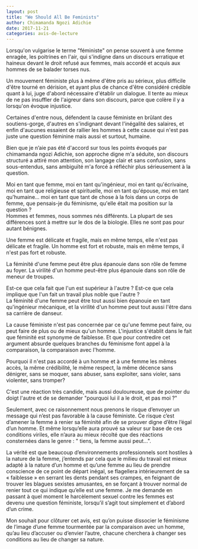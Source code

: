```yaml
---
layout: post
title: "We Should All Be Feminists"
author: Chimamanda Ngozi Adichie
date: 2017-11-21
categories: avis-de-lecture
---
```

Lorsqu'on vulgarise le terme "féministe" on pense souvent à une femme enragée, les poitrines en l'air, qui s'indigne dans un discours erratique et haineux devant le droit refusé aux femmes, mais accordé et acquis aux hommes de se balader torses nus.

Un mouvement féministe plus à même d'être pris au sérieux, plus difficile d'être tourné en dérision, et ayant plus de chance d'être considéré crédible quant à lui, juge d'abord nécessaire d'établir un dialogue. Il tente au mieux de ne pas insuffler de l'aigreur dans son discours, parce que colère il y a lorsqu'on évoque injustice.

Certaines d'entre nous, défendent la cause féministe en brûlant des soutiens-gorge, d'autres en s'indignant devant l'inégalité des salaires, et enfin d'aucunes essaient de rallier les hommes à cette cause qui n'est pas juste une question féminine mais aussi et surtout, humaine. 

Bien que je n’aie pas été d'accord sur tous les points évoqués par chimamanda ngozi Adichie, son approche digne m'a séduite, son discours structuré a attiré mon attention, son langage clair et sans confusion, sans sous-entendus, sans ambiguïté m'a forcé à réfléchir plus sérieusement à la question.  

Moi en tant que femme, moi en tant qu'ingénieur, moi en tant qu'écrivaine, moi en tant que religieuse et spirituelle, moi en tant qu'épouse, moi en tant qu'humaine... moi en tant que tant de chose à la fois dans un corps de femme, que pensais-je du féminisme, qu'elle était ma position sur la question ?  
Hommes et femmes, nous sommes nés différents. La plupart de ses différences sont à mettre sur le dos de la biologie. Elles ne sont pas pour autant bénignes. 

Une femme est délicate et fragile, mais en même temps, elle n'est pas délicate et fragile. Un homme est fort et robuste, mais en même temps, il n'est pas fort et robuste. 

La féminité d'une femme peut être plus épanouie dans son rôle de femme au foyer. La virilité d'un homme peut-être plus épanouie dans son rôle de meneur de troupes.

Est-ce que cela fait que l'un est supérieur à l'autre ? Est-ce que cela implique que l'un fait un travail plus noble que l'autre ?  
La féminité d'une femme peut être tout aussi bien épanouie en tant qu'ingénieur mécanique, et la virilité d'un homme peut tout aussi l'être dans sa carrière de danseur.

La cause féministe n'est pas concernée par ce qu'une femme peut faire, ou peut faire de plus ou de mieux qu'un homme. L'injustice s'établit dans le fait que féminité est synonyme de faiblesse. Et que pour contredire cet argument absurde quelques branches du féminisme font appel à la comparaison, la comparaison avec l'homme.

Pourquoi il n'est pas accordé à un homme et à une femme les mêmes accès, la même crédibilité, le même respect, la même décence sans dénigrer, sans se moquer, sans abuser, sans exploiter, sans violer, sans violenter, sans tromper?

C'est une réaction très candide, mais aussi douloureuse, que de pointer du doigt l'autre et de se demander "pourquoi lui il a le droit, et pas moi ?"

Seulement, avec ce raisonnement nous prenons le risque d’envoyer un message qui n’est pas favorable à la cause féministe. Ce risque c’est d’amener la femme à renier sa féminité afin de se prouver digne d’être l’égal d’un homme. Et même lorsqu’elle aura prouvé sa valeur sur base de ces conditions viriles, elle n’aura au mieux récolté que des réactions consternées dans le genre : " tiens, la femme aussi peut...".

La vérité est que beaucoup d’environnements professionnels sont hostiles à la nature de la femme, j’entends par cela que le milieu du travail est mieux adapté à la nature d’un homme et qu’une femme au lieu de prendre conscience de ce point de départ inégal, se flagellera intérieurement de sa « faiblesse » en serrant les dents pendant ses crampes, en feignant de trouver les blagues sexistes amusantes, en se forçant à trouver normal de renier tout ce qui indique qu’elle est une femme. Je me demande en passant à quel moment le harcèlement sexuel contre les femmes est devenu une question féministe, lorsqu’il s’agit tout simplement et d’abord d’un crime.

 Mon souhait pour clôturer cet avis, est qu’on puisse dissocier le féminisme de l’image d’une femme tourmentée par la comparaison avec un homme, qu’au lieu d’accuser ou d’envier l’autre, chacune cherchera à changer ses conditions au lieu de changer sa nature.
